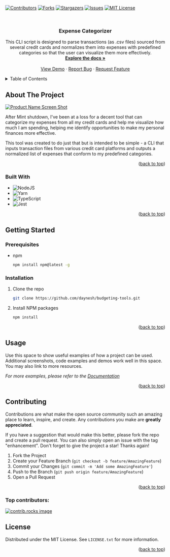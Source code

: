 <!-- Improved compatibility of back to top link: See: https://github.com/othneildrew/Best-README-Template/pull/73 -->
<a id="readme-top"></a>
<!--
*** Thanks for checking out the Best-README-Template. If you have a suggestion
*** that would make this better, please fork the repo and create a pull request
*** or simply open an issue with the tag "enhancement".
*** Don't forget to give the project a star!
*** Thanks again! Now go create something AMAZING! :D
-->



<!-- PROJECT SHIELDS -->
<!--
*** I'm using markdown "reference style" links for readability.
*** Reference links are enclosed in brackets [ ] instead of parentheses ( ).
*** See the bottom of this document for the declaration of the reference variables
*** for contributors-url, forks-url, etc. This is an optional, concise syntax you may use.
*** https://www.markdownguide.org/basic-syntax/#reference-style-links
-->
[![Contributors][contributors-shield]][contributors-url]
[![Forks][forks-shield]][forks-url]
[![Stargazers][stars-shield]][stars-url]
[![Issues][issues-shield]][issues-url]
[![MIT License][license-shield]][license-url]



<!-- PROJECT LOGO -->
<br />
<div align="center">


  <h3 align="center">Expense Categorizer</h3>

  <p align="center">
    This CLI script is designed to parse transactions (as .csv files) sourced from several credit cards and normalizes them into expenses with predefined categories so that the user can visualize them more effectively.
    <br />
    <a href="https://github.com/daynesh/budgeting-tools"><strong>Explore the docs »</strong></a>
    <br />
    <br />
    <a href="https://github.com/daynesh/budgeting-tools">View Demo</a>
    ·
    <a href="https://github.com/daynesh/budgeting-tools/issues/new?labels=bug&template=bug-report---.md">Report Bug</a>
    ·
    <a href="https://github.com/daynesh/budgeting-tools/issues/new?labels=enhancement&template=feature-request---.md">Request Feature</a>
  </p>
</div>



<!-- TABLE OF CONTENTS -->
<details>
  <summary>Table of Contents</summary>
  <ol>
    <li>
      <a href="#about-the-project">About The Project</a>
      <ul>
        <li><a href="#built-with">Built With</a></li>
      </ul>
    </li>
    <li>
      <a href="#getting-started">Getting Started</a>
      <ul>
        <li><a href="#prerequisites">Prerequisites</a></li>
        <li><a href="#installation">Installation</a></li>
      </ul>
    </li>
    <li><a href="#usage">Usage</a></li>
    <li><a href="#roadmap">Roadmap</a></li>
    <li><a href="#contributing">Contributing</a></li>
    <li><a href="#license">License</a></li>
    <li><a href="#contact">Contact</a></li>
    <li><a href="#acknowledgments">Acknowledgments</a></li>
  </ol>
</details>



<!-- ABOUT THE PROJECT -->
## About The Project

[![Product Name Screen Shot][product-screenshot]](https://example.com)

After Mint shutdown, I've been at a loss for a decent tool that can categorize my expenses from all my credit cards and help me visualize how much I am spending, helping me identify opportunities to make my personal finances more effective.

This tool was created to do just that but is intended to be simple - a CLI that inputs transaction files from various credit card platforms and outputs a normalized list of expenses that conform to my predefined categories.

<p align="right">(<a href="#readme-top">back to top</a>)</p>



### Built With

* ![NodeJS](https://img.shields.io/badge/node.js-6DA55F?style=for-the-badge&logo=node.js&logoColor=white)
* ![Yarn](https://img.shields.io/badge/yarn-%232C8EBB.svg?style=for-the-badge&logo=yarn&logoColor=white)
* ![TypeScript](https://img.shields.io/badge/typescript-%23007ACC.svg?style=for-the-badge&logo=typescript&logoColor=white)
* ![Jest](https://img.shields.io/badge/-jest-%23C21325?style=for-the-badge&logo=jest&logoColor=white)

<p align="right">(<a href="#readme-top">back to top</a>)</p>



<!-- GETTING STARTED -->
## Getting Started


### Prerequisites
 
* npm
  ```sh
  npm install npm@latest -g
  ```

### Installation

1. Clone the repo
   ```sh
   git clone https://github.com/daynesh/budgeting-tools.git
   ```
2. Install NPM packages
   ```sh
   npm install
   ```

<p align="right">(<a href="#readme-top">back to top</a>)</p>



<!-- USAGE EXAMPLES -->
## Usage

Use this space to show useful examples of how a project can be used. Additional screenshots, code examples and demos work well in this space. You may also link to more resources.

_For more examples, please refer to the [Documentation](https://example.com)_

<p align="right">(<a href="#readme-top">back to top</a>)</p>


<!-- CONTRIBUTING -->
## Contributing

Contributions are what make the open source community such an amazing place to learn, inspire, and create. Any contributions you make are **greatly appreciated**.

If you have a suggestion that would make this better, please fork the repo and create a pull request. You can also simply open an issue with the tag "enhancement".
Don't forget to give the project a star! Thanks again!

1. Fork the Project
2. Create your Feature Branch (`git checkout -b feature/AmazingFeature`)
3. Commit your Changes (`git commit -m 'Add some AmazingFeature'`)
4. Push to the Branch (`git push origin feature/AmazingFeature`)
5. Open a Pull Request

<p align="right">(<a href="#readme-top">back to top</a>)</p>

### Top contributors:

<a href="https://github.com/daynesh/budgeting-tools/graphs/contributors">
  <img src="https://contrib.rocks/image?repo=daynesh/budgeting-tools" alt="contrib.rocks image" />
</a>



<!-- LICENSE -->
## License

Distributed under the MIT License. See `LICENSE.txt` for more information.

<p align="right">(<a href="#readme-top">back to top</a>)</p>



<!-- MARKDOWN LINKS & IMAGES -->
<!-- https://www.markdownguide.org/basic-syntax/#reference-style-links -->
[contributors-shield]: https://img.shields.io/github/contributors/daynesh/budgeting-tools.svg?style=for-the-badge
[contributors-url]: https://github.com/daynesh/budgeting-tools/graphs/contributors
[forks-shield]: https://img.shields.io/github/forks/daynesh/budgeting-tools.svg?style=for-the-badge
[forks-url]: https://github.com/daynesh/budgeting-tools/network/members
[stars-shield]: https://img.shields.io/github/stars/daynesh/budgeting-tools.svg?style=for-the-badge
[stars-url]: https://github.com/daynesh/budgeting-tools/stargazers
[issues-shield]: https://img.shields.io/github/issues/daynesh/budgeting-tools.svg?style=for-the-badge
[issues-url]: https://github.com/daynesh/budgeting-tools/issues
[license-shield]: https://img.shields.io/github/license/daynesh/budgeting-tools.svg?style=for-the-badge
[license-url]: https://github.com/daynesh/budgeting-tools/blob/master/LICENSE.txt
[linkedin-shield]: https://img.shields.io/badge/-LinkedIn-black.svg?style=for-the-badge&logo=linkedin&colorB=555
[product-screenshot]: images/screenshot.png